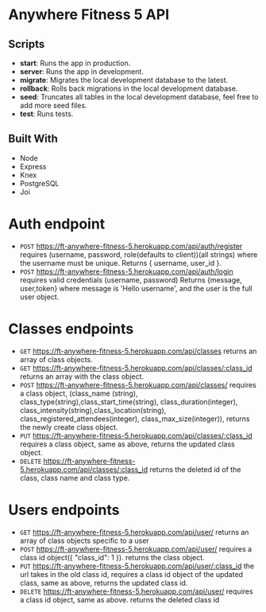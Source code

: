 # Anywhere Fitness 5 API

## Scripts

- **start**: Runs the app in production.
- **server**: Runs the app in development.
- **migrate**: Migrates the local development database to the latest.
- **rollback**: Rolls back migrations in the local development database.
- **seed**: Truncates all tables in the local development database, feel free to add more seed files.
- **test**: Runs tests.

## Built With

- Node
- Express
- Knex
- PostgreSQL
- Joi

# Auth endpoint 

- `POST`  https://ft-anywhere-fitness-5.herokuapp.com/api/auth/register requires (username, password, role(defaults to client))(all strings) where the username must be unique. Returns { username, user_id }.
- `POST`  https://ft-anywhere-fitness-5.herokuapp.com/api/auth/login requires valid credentials (username, password) Returns {message, user,token} where message is 'Hello username', and the user is the full user object.


# Classes endpoints

- `GET`  https://ft-anywhere-fitness-5.herokuapp.com/api/classes returns an array of class objects.
- `GET`  https://ft-anywhere-fitness-5.herokuapp.com/api/classes/:class_id returns an array with the class object.
- `POST`  https://ft-anywhere-fitness-5.herokuapp.com/api/classes/ requires a class object, (class_name (string), class_type(string),class_start_time(string), class_duration(integer), class_intensity(string),class_location(string), class_registered_attendees(integer), class_max_size(integer)), returns the newly create class object.
- `PUT`  https://ft-anywhere-fitness-5.herokuapp.com/api/classes/:class_id requires a class object, same as above, returns the updated class object.
- `DELETE` https://ft-anywhere-fitness-5.herokuapp.com/api/classes/:class_id returns the deleted id of the class, class name and class type.


# Users endpoints

- `GET`  https://ft-anywhere-fitness-5.herokuapp.com/api/user/ returns an array of class objects specific to a user
- `POST`  https://ft-anywhere-fitness-5.herokuapp.com/api/user/ requires a class id object({ "class_id": 1 }). returns the class object.
- `PUT`  https://ft-anywhere-fitness-5.herokuapp.com/api/user/:class_id the url takes in the old class id, requires a class id object of the updated class, same as above, returns the updated class id.
- `DELETE`  https://ft-anywhere-fitness-5.herokuapp.com/api/user/ requires a class id object, same as above. returns the deleted class id 
